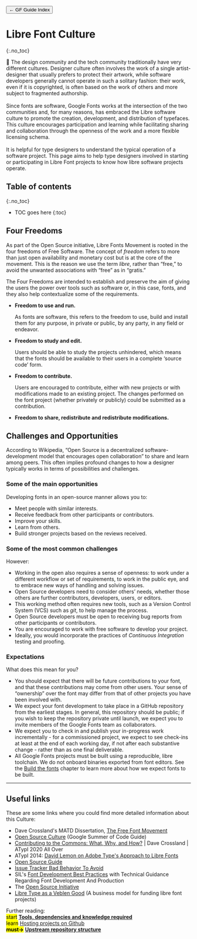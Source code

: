 <link href="style.css" rel="stylesheet">

<a href="./index"><button class="button button-i">&larr; GF Guide Index</button></a>

# Libre Font Culture
{:.no_toc}

<div class="callout">

🦉 The design community and the tech community traditionally have very different cultures. Designer culture often involves the work of a single artist-designer that usually prefers to protect their artwork, while software developers generally cannot operate in such a solitary fashion: their work, even if it is copyrighted, is often based on the work of others and more subject to fragmented authorship.
<br><br>
Since fonts are software, Google Fonts works at the intersection of the two communities and, for many reasons, has embraced the Libre software culture to promote the creation, development, and distribution of typefaces. This culture encourages participation and learning while facilitating sharing and collaboration through the openness of the work and a more flexible licensing schema.
<br><br>
It is helpful for type designers to understand the typical operation of a software project. This page aims to help type designers involved in starting or participating in Libre Font projects to know how libre software projects operate.

</div>

## Table of contents
{:.no_toc}
* TOC goes here
{:toc}

## Four Freedoms

As part of the Open Source initiative, Libre Fonts Movement is rooted in the four freedoms of Free Software. The concept of *freedom* refers to more than just open availability and monetary cost but is at the core of the movement. This is the reason we use the term *libre*, rather than “free,” to avoid the unwanted associations with “free” as in “gratis.”

The Four Freedoms are intended to establish and preserve the aim of giving the users the power over tools such as software or, in this case, fonts, and they also help contextualize some of the requirements.

-   **Freedom to use and run.**

    As fonts are software, this refers to the freedom to use, build and install them for any purpose, in private or public, by any party, in any field or endeavor.
-   **Freedom to study and edit.**

    Users should be able to study the projects unhindered, which means that the fonts should be available to their users in a complete ‘source code’ form.
-   **Freedom to contribute.**

    Users are encouraged to contribute, either with new projects or with modifications made to an existing project. The changes performed on the font project (whether privately or publicly) could be submitted as a contribution.
-   **Freedom to share, redistribute and redistribute modifications.**

## Challenges and Opportunities

According to Wikipedia, “Open Source is a decentralized software-development model that encourages open collaboration” to share and learn among peers. This often implies profound changes to how a designer typically works in terms of possibilities and challenges.

### Some of the main opportunities

Developing fonts in an open-source manner allows you to:

-   Meet people with similar interests.
-   Receive feedback from other participants or contributors.
-   Improve your skills.
-   Learn from others.
-   Build stronger projects based on the reviews received.

### Some of the most common challenges

However:

-   Working in the open also requires a sense of openness: to work under a different workflow or set of requirements, to work in the public eye, and to embrace new ways of handling and solving issues.
-   Open Source developers need to consider others’ needs, whether those others are further contributors, developers, users, or editors.
-   This working method often requires new tools, such as a Version Control System (VCS) such as *git*, to help manage the process.
-   Open Source developers must be open to receiving bug reports from other participants or contributors.
-   You are encouraged to work with free software to develop your project.
-   Ideally, you would incorporate the practices of *Continuous Integration* testing and proofing.

### Expectations

What does this mean for you?

- You should expect that there will be future contributions to your font, and that these contributions may come from other users. Your sense of “ownership” over the font may differ from that of other projects you have been involved with.
- We expect your font development to take place in a GitHub repository from the earliest stages. In general, this repository should be public; if you wish to keep the repository private until launch, we expect you to invite members of the Google Fonts team as collaborators.
- We expect you to check in and publish your in-progress work incrementally - for a commissioned project, we expect to see check-ins at least at the end of each working day, if not after each substantive change - rather than as one final deliverable.
- All Google Fonts projects must be built using a reproducible, libre toolchain. We do not onboard binaries exported from font editors. See the <a href="./build">Build the fonts</a> chapter to learn more about how we expect fonts to be built.

------------------------------------------------------------------------

## Useful links

These are some links where you could find more detailed information about this Culture:

-   Dave Crossland's MATD Dissertation, [The Free Font Movement](https://davelab6.github.io/matd-dissertation)
-   [Open Source Culture](https://google.github.io/gsocguides/mentor/open-source-culture#openness-and-sharing) (Google Summer of Code Guide)
-   [Contributing to the Commons: What, Why, and How?](https://www.youtube.com/watch?v=1YKAJSV5c00&t=1961s) \| Dave Crossland \| ATypI 2020 All Over
-   ATypI 2014: [David Lemon on Adobe Type's Approach to Libre Fonts](https://www.youtube.com/watch?v=DBz0rVUYNPA)
-   [Open Source Guide](https://opensource.guide/how-to-contribute/)
-   [Issue Tracker Bad Behavior To Avoid](https://github.com/bradfitz/issue-tracker-behaviors)
-   SIL's [Font Development Best Practices](http://silnrsi.github.io/FDBP/en-US/index.html) with Technical Guidance Regarding Font Development And Production
-   The [Open Source Initiative](https://opensource.org/docs/osd)
-   [Libre Type as a Veblen Good](https://www.nan.xyz/txt/libre-type-as-a-veblen-good/) (A business model for funding libre font projects)

<div class="next-reading">
    Further reading:<br>
    <mark class="blue">start</mark> <a href="./tools" style="font-weight:bold">Tools, dependencies and knowledge required</a>
  <br>
    <mark class="yellow">learn</mark> <a href="./hosting">Hosting projects on Github</a>
  <br>
    <mark class="green"><b>must&rarr;</b></mark> <a href="./upstream" style="font-weight:bold">Upstream repository structure</a>
</div>
